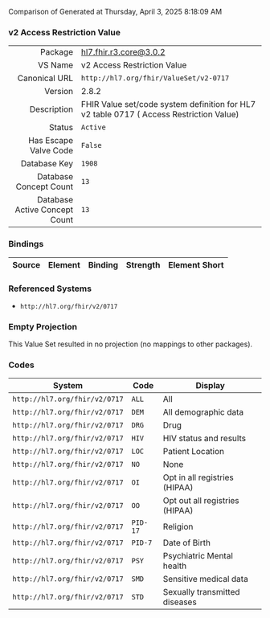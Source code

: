 Comparison of 
Generated at Thursday, April 3, 2025 8:18:09 AM

### v2 Access Restriction Value

|      |     |
| ---: | --- |
| Package | hl7.fhir.r3.core@3.0.2 |
| VS Name | v2 Access Restriction Value |
| Canonical URL | `http://hl7.org/fhir/ValueSet/v2-0717` |
| Version | 2.8.2 |
| Description | FHIR Value set/code system definition for HL7 v2 table 0717 ( Access Restriction Value) |
| Status | `Active` |
| Has Escape Valve Code | `False` |
| Database Key | `1908` |
| Database Concept Count | `13` |
| Database Active Concept Count | `13` |
### Bindings

| Source | Element | Binding | Strength | Element Short |
| ------ | ------- | ------- | -------- | ------------- |

### Referenced Systems

* `http://hl7.org/fhir/v2/0717`
### Empty Projection

This Value Set resulted in no projection (no mappings to other packages).

### Codes

| System | Code | Display |
| ------ | ---- | ------- |
| `http://hl7.org/fhir/v2/0717` | `ALL` | All |
| `http://hl7.org/fhir/v2/0717` | `DEM` | All demographic data |
| `http://hl7.org/fhir/v2/0717` | `DRG` | Drug |
| `http://hl7.org/fhir/v2/0717` | `HIV` | HIV status and results |
| `http://hl7.org/fhir/v2/0717` | `LOC` | Patient Location |
| `http://hl7.org/fhir/v2/0717` | `NO` | None |
| `http://hl7.org/fhir/v2/0717` | `OI` | Opt in all registries (HIPAA) |
| `http://hl7.org/fhir/v2/0717` | `OO` | Opt out all registries (HIPAA) |
| `http://hl7.org/fhir/v2/0717` | `PID-17` | Religion |
| `http://hl7.org/fhir/v2/0717` | `PID-7` | Date of Birth |
| `http://hl7.org/fhir/v2/0717` | `PSY` | Psychiatric Mental health |
| `http://hl7.org/fhir/v2/0717` | `SMD` | Sensitive medical data |
| `http://hl7.org/fhir/v2/0717` | `STD` | Sexually transmitted diseases |
